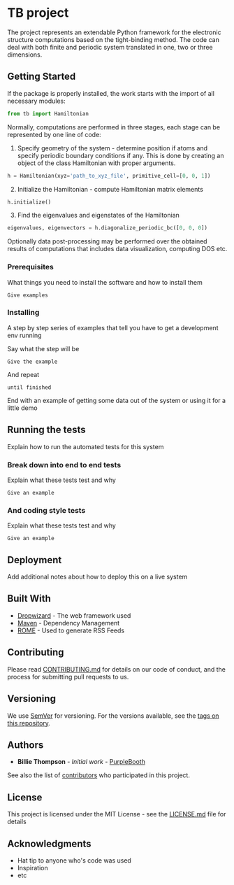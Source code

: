 # TB project

The project represents an extendable Python framework for 
the electronic structure computations based on 
the tight-binding method. The code can deal with both finite
and periodic system translated in one, two or three dimensions.

## Getting Started

If the package is properly installed, the work starts with the import of all necessary modules:

```python
from tb import Hamiltonian
```

Normally, computations are performed in three stages, 
each stage can be represented by one line of code:

1. Specify geometry of the system - determine position if atoms
and specify periodic boundary conditions if any. This is done by creating an object of 
the class Hamiltonian with proper arguments. 

```python
h = Hamiltonian(xyz='path_to_xyz_file', primitive_cell=[0, 0, 1])
```

2. Initialize the Hamiltonian - compute Hamiltonian matrix elements
```python
h.initialize()
```

3. Find the eigenvalues and eigenstates of the Hamiltonian
```python
eigenvalues, eigenvectors = h.diagonalize_periodic_bc([0, 0, 0])
```

Optionally data post-processing may be performed over the obtained results of computations 
that includes data visualization, computing DOS etc.
 
 

### Prerequisites

What things you need to install the software and how to install them

```
Give examples
```

### Installing

A step by step series of examples that tell you have to get a development env running

Say what the step will be

```
Give the example
```

And repeat

```
until finished
```

End with an example of getting some data out of the system or using it for a little demo

## Running the tests

Explain how to run the automated tests for this system

### Break down into end to end tests

Explain what these tests test and why

```
Give an example
```

### And coding style tests

Explain what these tests test and why

```
Give an example
```

## Deployment

Add additional notes about how to deploy this on a live system

## Built With

* [Dropwizard](http://www.dropwizard.io/1.0.2/docs/) - The web framework used
* [Maven](https://maven.apache.org/) - Dependency Management
* [ROME](https://rometools.github.io/rome/) - Used to generate RSS Feeds

## Contributing

Please read [CONTRIBUTING.md](https://gist.github.com/PurpleBooth/b24679402957c63ec426) for details on our code of conduct, and the process for submitting pull requests to us.

## Versioning

We use [SemVer](http://semver.org/) for versioning. For the versions available, see the [tags on this repository](https://github.com/your/project/tags). 

## Authors

* **Billie Thompson** - *Initial work* - [PurpleBooth](https://github.com/PurpleBooth)

See also the list of [contributors](https://github.com/your/project/contributors) who participated in this project.

## License

This project is licensed under the MIT License - see the [LICENSE.md](LICENSE.md) file for details

## Acknowledgments

* Hat tip to anyone who's code was used
* Inspiration
* etc



